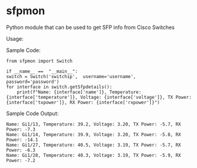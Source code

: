 # sfpmon
Python module that can be used to get SFP info from Cisco Switches

Usage:

Sample Code:
```
from sfpmon import Switch

if __name__ ==  "__main__":
switch = Switch('switchip',  username='username',  password='password')
for interface in switch.getSfpdetails():
	print(f"Name: {interface['name']}, Temperature: {interface['temperature']}, Voltage: {interface['voltage']}, TX Power: {interface['txpower']}, RX Power: {interface['rxpower']}")
```

Sample Code Output:
```
Name: Gi1/13, Temperature: 39.2, Voltage: 3.20, TX Power: -5.7, RX Power: -7.3
Name: Gi1/14, Temperature: 39.9, Voltage: 3.20, TX Power: -5.8, RX Power: -14.1
Name: Gi1/27, Temperature: 40.5, Voltage: 3.19, TX Power: -5.7, RX Power: -6.3
Name: Gi1/28, Temperature: 40.3, Voltage: 3.19, TX Power: -5.9, RX Power: -7.2
```
